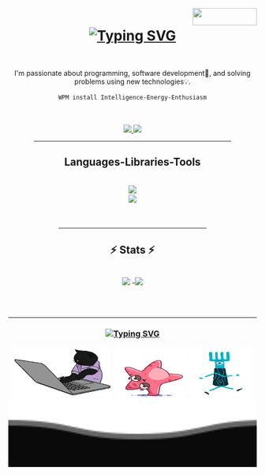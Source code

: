 <img align='right' width=130 height=35 src='https://visitor-badge.laobi.icu/badge?page_id=salehi-dev.visitor-badge' />
<h1 align='center'> 
    <a href="https://git.io/typing-svg">
        <img src="https://readme-typing-svg.herokuapp.com?font=Righteous&weight=500&size=35&duration=3500&pause=150&color=5CF715&center=true&random=true&width=440&height=60&separator=%3C&lines=Hi+there!+%F0%9F%91%8B%F0%9F%8F%BB%3CI'm+Aref+Salehi;" alt="Typing SVG" 
        />
    </a>
</h1>

<br/>

<!-- about and link -->
<div align='center'>
    <p>
        I'm passionate about programming, software development📱, and solving problems using new technologies💡.
    </p>
    
```
WPM install Intelligence-Energy-Enthusiasm
```
</div>


<br/>
<br/>

<div align='center'>
  <a href="mailto:m.arf.salehi@gmail.com">
      <img src="https://img.shields.io/badge/Gmail-333333?style=for-the-badge&logo=gmail&logoColor=red" target="_blank" />
  </a>
  <a href="https://www.linkedin.com/in/mohammad-aref-salehi-917b2425a?utm_source=share&utm_campaign=share_via&utm_content=profile&utm_medium=android_app">
    <img src="https://img.shields.io/badge/LinkedIn-0077B5?style=for-the-badge&logo=linkedin&logoColor=white" target="_blank" />
  </a>
</div>

<div  align="center">
    <hr width=400/> 
</div>

<!-- languages -->
<h2 align="center"> Languages-Libraries-Tools  </h2>

<br/>

<div align="center">
    <a href="https://skillicons.dev">
    <img src="https://skillicons.dev/icons?i=html,css,javascript,typescript,python" />
    <br/>
    <img src="https://skillicons.dev/icons?i=git,react,github,figma,firebase,vscode,bootstrap,mui" />
  </a>
</div>

<br/>
<br/>

<div  align="center">
    <hr width=300/> 
</div>

<h2 align="center">⚡️    Stats    ⚡️</h2>
<br/>

<div align="center">
    <img width=390 src="https://github-readme-stats.vercel.app/api/top-langs/?username=salehi-dev&layout=donut&theme=dracula&border_radius=10"/>
    -<img width=390 src="https://github-readme-stats.vercel.app/api?username=salehi-dev&show_icons=true&theme=radical&bg_color=1A237E&text_color=E0E0E0&border_radius=10&icon_color=76FF03&title_color=E91E63&border_color=64DD17&rank_icon=github"/>
    <br/>
</div>

<br/><br/>

<hr/>

<h3 align='center'> 
    <a href="https://git.io/typing-svg"><img src="https://readme-typing-svg.herokuapp.com?font=Righteous&weight=500&size=25&duration=2500&pause=150&color=5CF715&center=true&random=true&width=500&height=70&separator=%3C&lines=Thanks+for+visiting!%F0%9F%AB%B0%F0%9F%8F%BB;%3CShoot+me+a+message+on+Linkedin!+;%3CI'm+always+down+to+collab+%3A)" alt="Typing SVG" /></a>
</h3>
<div align='center'>
    <img height=100 width=200 src='./gifs/typing.gif' />
    <img height=100 width=150 src='./gifs/gif2.gif' />
    <img height=100 width=130 src='./gifs/gif3.gif' />
</div>
<img height=140 width='100%' src='./gifs/footer.svg'/>
<br/>
<br/>
